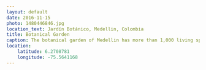 ```yaml
---
layout: default
date: 2016-11-15
photo: 1480446846.jpg
location_text: Jardín Botánico, Medellin, Colombia
title: Botanical Garden
caption: The botanical garden of Medellin has more than 1,000 living species and 4,500 flowers. I of course did no see nor recognise them all, actually not even a few, but it was nice to chill in there!
location:
    latitude: 6.2708781
    longitude: -75.5641168
---
```

